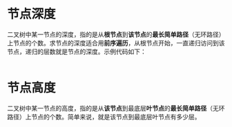 # 节点深度

二叉树中某一节点的深度，指的是从**根节点**到**该节点**的**最长简单路径**（无环路径）上节点的个数。求节点的深度适合用**前序遍历**，从根节点开始，一直递归访问到该节点，递归的层数就是节点的深度。示例代码如下：

```cpp

```


# 节点高度

二叉树中某一节点的高度，指的是从**该节点**到最底层**叶节点**的**最长简单路径**（无环路径）上节点的个数。简单来说，就是该节点到最底层叶节点有多少层。
